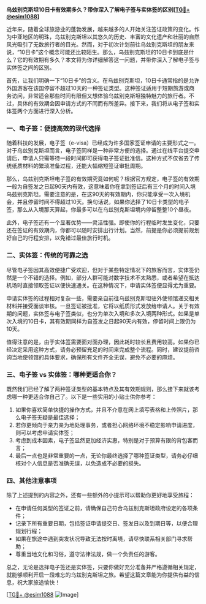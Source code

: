 **乌兹别克斯坦10日卡有效期多久？带你深入了解电子签与实体签的区别[[TG💪+ @esim1088](https://t.me/s/esim1088)]**

近年来，随着全球旅游业的蓬勃发展，越来越多的人开始关注签证政策的变化。作为中亚地区的明珠，乌兹别克斯坦以其悠久的历史、丰富的文化遗产和壮丽的自然风光吸引了无数旅行者的目光。然而，对于初次计划前往乌兹别克斯坦的朋友来说，“10日卡”这个概念可能还比较陌生。那么，乌兹别克斯坦的10日卡到底是什么？它的有效期有多久？本文将为你详细解答这一问题，并带你深入了解电子签与实体签之间的区别。

首先，让我们明确一下“10日卡”的含义。在乌兹别克斯坦，10日卡通常指的是允许外国游客在该国停留不超过10天的一种签证类型。这种签证适用于短期旅游或商务访问，非常适合那些时间有限但又想体验乌兹别克斯坦独特魅力的旅行者。不过，具体的有效期会因申请方式的不同而有所差异。接下来，我们将从电子签和实体签两个方面进行深入分析。

### 一、电子签：便捷高效的现代选择

随着科技的发展，电子签（e-visa）已经成为许多国家签证申请的主要形式之一。对于乌兹别克斯坦而言，电子签同样是一种非常方便的选择。通过在线平台提交申请后，申请人只需等待一段时间即可获得电子签证批准信。这种方式不仅省去了传统纸质材料的繁琐准备过程，还能大幅缩短签证审批周期。

那么，乌兹别克斯坦电子签的有效期究竟如何呢？根据官方规定，电子签的有效期一般为自签发之日起90天内有效，这意味着你在拿到签证后有三个月的时间入境乌兹别克斯坦。需要注意的是，在这90天的有效期内，你只能享受一次入境机会，并且停留时间不得超过10天。换句话说，如果你选择了10日卡类型的电子签，那么从入境那天算起，你最多可以在乌兹别克斯坦境内停留整整10个昼夜。

此外，电子签还有一个显著优势——灵活性强。即使你的行程临时发生变化，只要还在签证的有效期内，你都可以随时安排出行计划。当然，前提是你必须提前规划好自己的行程安排，以免错过最佳旅行时机。

### 二、实体签：传统的可靠之选

尽管电子签因其高效便捷广受欢迎，但对于某些特定情况下的旅客而言，实体签仍然是一个不错的选择。例如，部分人群可能对数字技术不太熟悉，或者希望在抵达机场时直接领取签证以便快速通关。在这种情况下，申请实体签便显得尤为重要。

申请实体签的过程相对复杂一些，需要亲自前往乌兹别克斯坦驻外使领馆递交相关材料并接受面谈审核。一旦签证被批准，它将以纸质形式发放给申请人。关于有效期的问题，实体签与电子签类似，也分为单次入境和多次入境两种形式。如果是单次入境的10日卡，其有效期同样为自签发之日起90天内有效，停留时间上限仍为10天。

值得注意的是，由于实体签需要面对面办理，因此耗时较长且费用较高。如果你已经决定采用这种方式，请务必预留充足的时间来完成整个流程。同时，建议提前咨询当地使领馆的具体要求，确保所有文件齐全无误，避免不必要的麻烦。

### 三、电子签 vs 实体签：哪种更适合你？

既然我们已经了解了两种签证类型的基本特点及其有效期规则，那么接下来就该考虑哪一种更适合你自己了。以下是一些实用的小贴士供你参考：

1. 如果你喜欢简单快捷的操作方式，并且不介意在网上填写表格和上传照片，那么电子签无疑是最佳选择；
2. 若你更倾向于亲力亲为地处理事务，或者担心网络环境不稳定影响申请进度，则可以考虑申请实体签；
3. 考虑到成本因素，电子签显然更加经济实惠，特别是对于预算有限的背包客而言；
4. 最后一点也是非常重要的一点，无论你最终选择了哪种签证类型，请务必仔细核对个人信息是否准确无误，以免造成不必要的损失。

### 四、其他注意事项

除了上述提到的内容之外，还有一些额外的小提示可以帮助你更好地享受旅程：

- 在申请任何类型的签证之前，请确保自己符合乌兹别克斯坦政府设定的各项条件；
- 记录下所有重要日期，包括签证申请提交日、签发日以及到期日等，以便合理规划行程；
- 如果在旅途中遇到突发状况导致无法按时离境，请尽快联系相关部门寻求帮助；
- 尊重当地文化和习俗，遵守法律法规，做一个负责任的游客。

总之，无论是选择电子签还是实体签，只要你做好充分准备并严格遵循相关规定，就能够顺利开启一段难忘的乌兹别克斯坦之旅。希望这篇文章能为你提供有益的信息，祝大家旅途愉快！

[[TG💪+ @esim1088](https://t.me/s/esim1088) ![Image](https://i.postimg.cc/4NQfJmqS/Snipaste-2025-05-13-00-14-12.png)]